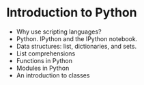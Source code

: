 # Introduction to Python

* Why use scripting languages?
* Python. IPython and the IPython notebook.
* Data structures: list, dictionaries, and sets.
* List comprehensions
* Functions in Python
* Modules in Python
* An introduction to classes